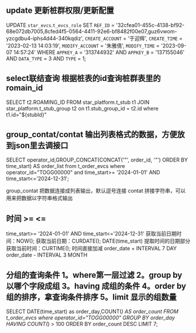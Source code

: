 ## update 更新桩群权限/更新配置
UPDATE `star_evcs`.`t_evcs_role` SET `REF_ID` = '32cfea01-455c-4138-bf92-68e072db7005,8cfed4f5-0564-4411-92e6-bf8482f00e07,guz6vwom-yzcgdbu4-iphs4d44-340kqdiz', `CREATE_ACCOUNT` = '于迎辉', `CREATE_TIME` = '2023-02-13 14:03:19', `MODIFY_ACCOUNT` = '朱雅倩', `MODIFY_TIME` = '2023-09-07 14:57:24' WHERE `APPKEY_A` = '313744932' AND `APPKEY_B` = '137155046' AND `DATA_TYPE` = 3 AND `TYPE` = 1;

## select联结查询 根据桩表的id查询桩群表里的romain_id
SELECT t2.ROAMING_ID FROM star_platform.t_stub t1 JOIN star_platform.t_stub_group t2 on t1.stub_group_id = t2.id where t1.id="${stubId}"

## group_contat/contat 输出列表格式的数据，方便放到json里去调接口
SELECT operator_id,GROUP_CONCAT(CONCAT('"', order_id, '"') ORDER BY time_start) AS order_list from t_order_evcs where operator_id="TOGG00000" and time_start>= '2024-01-01' AND time_start<='2024-12-31'; 

group_contat 把数据连接成列表输出，默认逗号连接
contat 拼接字符串，可以用来把数据以字符串格式输出

## 时间  >=  <=
time_start>= '2024-01-01' AND time_start<='2024-12-31'
获取当前日期时间：NOW(); 
获取当前日期：CURDATE();
DATE(time_start) 提取时间的日期部分
获取当前时间：CURTIME();
时间直接加减
order_date + INTERVAL 7 DAY 
order_date - INTERVAL 3 MONTH 


## 分组的查询条件 1。where第一层过滤 2。group by 以哪个字段成组  3。having 成组的条件  4。order by 组的排序，拿查询条件排序  5。limit 显示的组数量 
SELECT DATE(time_start) as order_day,COUNT(*) AS order_count FROM t_order_evcs where operator_id="TOGG00000" GROUP BY order_day HAVING COUNT(*) > 100
ORDER BY order_count DESC LIMIT 7;

